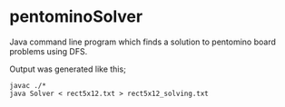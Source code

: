 # pentominoSolver
Java command line program which finds a solution to pentomino board problems using DFS.

Output was generated like this;
```
javac ./*
java Solver < rect5x12.txt > rect5x12_solving.txt
```

